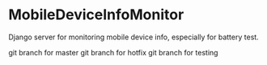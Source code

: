 # MobileDeviceInfoMonitor
Django server for monitoring mobile device info, especially for battery test.


git branch for master
git branch for hotfix
git branch for testing
